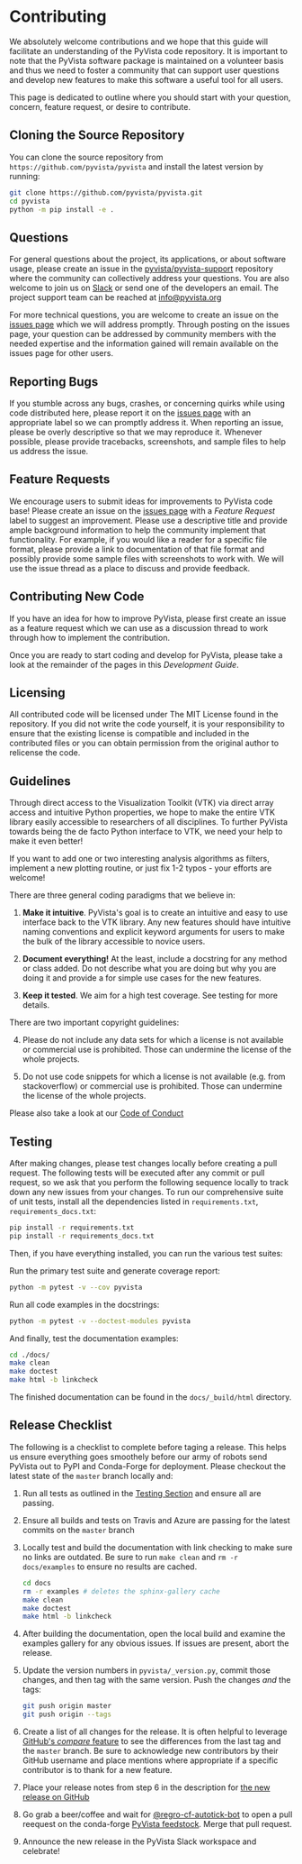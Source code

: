 # Contributing

We absolutely welcome contributions and we hope that this guide will facilitate
an understanding of the PyVista code repository. It is important to note that
the  PyVista software package is maintained on a volunteer basis and thus we
need to foster a community that can support user questions and develop new
features to make this software a useful tool for all users.

This page is dedicated to outline where you should start with your question,
concern, feature request, or desire to contribute.


## Cloning the Source Repository

You can clone the source repository from `https://github.com/pyvista/pyvista`
and install the latest version by running:

```bash
git clone https://github.com/pyvista/pyvista.git
cd pyvista
python -m pip install -e .
```


## Questions

For general questions about the project, its applications, or about software
usage, please create an issue in the [pyvista/pyvista-support](https://github.com/pyvista/pyvista-support)
repository where the community can collectively address your questions.
You are also welcome to join us on [Slack](http://slack.pyvista.org)
or send one of the developers an email.
The project support team can be reached at [info@pyvista.org](mailto:info@pyvista.org)


For more technical questions, you are welcome to create an issue on the
[issues page](https://github.com/pyvista/pyvista/issues) which we will address promptly.
Through posting on the issues page, your question can be addressed by community
members with the needed expertise and the information gained will remain
available on the issues page for other users.


## Reporting Bugs

If you stumble across any bugs, crashes, or concerning quirks while using code
distributed here, please report it on the [issues page](https://github.com/pyvista/pyvista/issues)
with an appropriate label so we can promptly address it.
When reporting an issue, please be overly descriptive so that we may reproduce
it. Whenever possible, please provide tracebacks, screenshots, and sample files
to help us address the issue.

## Feature Requests

We encourage users to submit ideas for improvements to PyVista code base!
Please create an issue on the [issues page](https://github.com/pyvista/pyvista/issues)
with a *Feature Request* label to suggest an improvement.
Please use a descriptive title and provide ample background information to help
the community implement that functionality. For example, if you would like a
reader for a specific file format, please provide a link to documentation of
that file format and possibly provide some sample files with screenshots to work
with. We will use the issue thread as a place to discuss and provide feedback.

## Contributing New Code

If you have an idea for how to improve PyVista, please first create an issue as
a feature request which we can use as a discussion thread to work through how to
implement the contribution.

Once you are ready to start coding and develop for PyVista, please take a look
at the remainder of the pages in this *Development Guide*.

## Licensing

All contributed code will be licensed under The MIT License found in the
repository. If you did not write the code yourself, it is your responsibility
to ensure that the existing license is compatible and included in the
contributed files or you can obtain permission from the original author to
relicense the code.


## Guidelines

Through direct access to the Visualization Toolkit (VTK) via direct array
access and intuitive Python properties, we hope to make the entire VTK library
easily accessible to researchers of all disciplines. To further PyVista towards
being the de facto Python interface to VTK, we need your help to make it even
better!

If you want to add one or two interesting analysis algorithms as filters,
implement a new plotting routine, or just fix 1-2 typos - your efforts are
welcome!


There are three general coding paradigms that we believe in:

1. **Make it intuitive**. PyVista's goal is to create an intuitive and easy
   to use interface back to the VTK library. Any new features should have
   intuitive naming conventions and explicit keyword arguments for users to
   make the bulk of the library accessible to novice users.

2. **Document everything!** At the least, include a docstring for any method
   or class added. Do not describe what you are doing but why you are doing
   it and provide a for simple use cases for the new features.

3. **Keep it tested**. We aim for a high test coverage. See
   testing for more details.



There are two important copyright guidelines:

4. Please do not include any data sets for which a license is not available
   or commercial use is prohibited. Those can undermine the license of
   the whole projects.

5. Do not use code snippets for which a license is not available (e.g. from
   stackoverflow) or commercial use is prohibited. Those can undermine
   the license of the whole projects.

Please also take a look at our [Code of Conduct](https://github.com/pyvista/pyvista/blob/master/CODE_OF_CONDUCT.md)

## Testing

After making changes, please test changes locally before creating a pull
request. The following tests will be executed after any commit or pull request,
so we ask that you perform the following sequence locally to track down any new
issues from your changes.
To run our comprehensive suite of unit tests, install all the dependencies
listed in ``requirements.txt``, ``requirements_docs.txt``:


```bash
pip install -r requirements.txt
pip install -r requirements_docs.txt
```

Then, if you have everything installed, you can run the various test suites:


Run the primary test suite and generate coverage report:

```bash
python -m pytest -v --cov pyvista
```

Run all code examples in the docstrings:

```bash
python -m pytest -v --doctest-modules pyvista
```


And finally, test the documentation examples:

```bash
cd ./docs/
make clean
make doctest
make html -b linkcheck
```

The finished documentation can be found in the `docs/_build/html` directory.


## Release Checklist

The following is a checklist to complete before taging a release.
This helps us ensure everything goes smoothely before our army of robots send
PyVista out to PyPI and Conda-Forge for deployment. Please checkout the
latest state of the `master` branch locally and:

1. Run all tests as outlined in the [Testing Section](#testing) and ensure
all are passing.

2. Ensure all builds and tests on Travis and Azure are passing for the
latest commits on the `master` branch

3. Locally test and build the documentation with link checking to make sure
no links are outdated. Be sure to run `make clean` and `rm -r docs/examples` to
ensure no results are cached.
    ```bash
    cd docs
    rm -r examples # deletes the sphinx-gallery cache
    make clean
    make doctest
    make html -b linkcheck
    ```

4. After building the documentation, open the local build and examine the
examples gallery for any obvious issues. If issues are present, abort the
release.


5. Update the version numbers in `pyvista/_version.py`, commit those
changes, and then tag with the same version. Push the changes *and* the tags:
    ```bash
    git push origin master
    git push origin --tags
    ```

6. Create a list of all changes for the release. It is often helpful to
leverage [GitHub's *compare* feature](https://github.com/pyvista/pyvista/compare)
to see the differences from the last tag and the `master` branch.
Be sure to acknowledge new contributors by their GitHub username and place
mentions where appropriate if a specific contributor is to thank for a new
feature.

7. Place your release notes from step 6 in the description for
[the new release on GitHub](https://github.com/pyvista/pyvista/releases/new)

8. Go grab a beer/coffee and wait for
[@regro-cf-autotick-bot](https://github.com/regro-cf-autotick-bot) to open a
pull reequest on the conda-forge
[PyVista feedstock](https://github.com/conda-forge/pyvista-feedstock).
Merge that pull request.

9. Announce the new release in the PyVista Slack workspace and celebrate!
